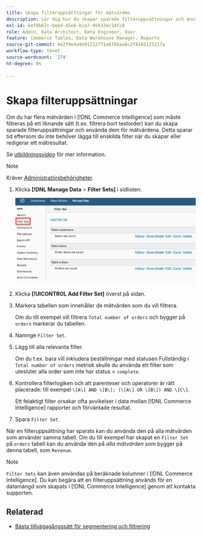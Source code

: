 ```yaml
---
title: Skapa filteruppsättningar för mätvärden
description: Lär dig hur du skapar sparade filteruppsättningar och använder dem på mätvärdena.
exl-id: 6ef8b67c-bebd-45eb-bca7-95832ec34fc8
role: Admin, Data Architect, Data Engineer, User
feature: Commerce Tables, Data Warehouse Manager, Reports
source-git-commit: 6e2f9e4a9e91212771e6f6baa8c2f8101125217a
workflow-type: tm+mt
source-wordcount: '274'
ht-degree: 0%

---
```


# Skapa filteruppsättningar

Om du har flera mätvärden i [!DNL Commerce Intelligence] som måste filtreras på ett liknande sätt (t.ex. filtrera bort testorder) kan du skapa sparade filteruppsättningar och använda dem för mätvärdena. Detta sparar tid eftersom du inte behöver lägga till enskilda filter när du skapar eller redigerar ett mätresultat.

Se [utbildningsvideo](https://experienceleague.adobe.com/docs/commerce-knowledge-base/kb/how-to/mbi-training-video-filter-sets.html) för mer information.

>[!NOTE]
>
>Kräver [Administratörsbehörigheter](../../administrator/user-management/user-management.md).

1. Klicka **[!DNL Manage Data** > **Filter Sets]** i sidlisten.

   ![](../../assets/create-filter-sets.png)

1. Klicka **[!UICONTROL Add Filter Set]** överst på sidan.

1. Markera tabellen som innehåller de mätvärden som du vill filtrera.

   Om du till exempel vill filtrera `Total number of orders` och bygger på `orders` markerar du tabellen.

1. Namnge `Filter Set`.

1. Lägg till alla relevanta filter.

   Om du t.ex. bara vill inkludera beställningar med statusen Fullständig i `Total number of orders` metrisk skulle du använda ett filter som utesluter alla order som inte har status = `complete`.

1. Kontrollera filterlogiken och att parenteser och operatorer är rätt placerade: till exempel `\[A\] AND \[B\]; (\[A\] OR \[B\]) AND \[C\]`.

   Ett felaktigt filter orsakar ofta avvikelser i data mellan [!DNL Commerce Intelligence] rapporter och förväntade resultat.

1. Spara `Filter Set`.

När en filteruppsättning har sparats kan du använda den på alla mätvärden som använder samma tabell. Om du till exempel har skapat en `Filter Set` på `orders` tabell kan du använda den på *alla mätvärden* som bygger på denna tabell, som `Revenue`.

>[!NOTE]
>
>`Filter Sets` kan även användas på beräknade kolumner i [!DNL Commerce Intelligence]. Du kan begära att en filteruppsättning används för en datamängd som skapats i [!DNL Commerce Intelligence] genom att kontakta supporten.

## Relaterad

* [Bästa tillvägagångssätt för segmentering och filtrering](../../best-practices/segment-filter.md)
